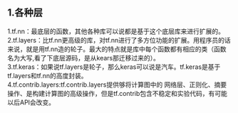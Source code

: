 ## 1.各种层
1.tf.nn：最底层的函数，其他各种库可以说都是基于这个底层库来进行扩展的。  
2.tf.layers：比tf.nn更高级的库，对tf.nn进行了多方位功能的扩展。用程序员的话来说，就是用tf.nn造的轮子。最大的特点就是库中每个函数都有相应的类（函数名为大写,看了下底层源码，是从kears那迁移过来的）。  
3.tf.keras：如果说tf.layers是轮子，那么keras可以说是汽车。tf.keras是基于tf.layers和tf.nn的高度封装。  
4.tf.contrib.layers:tf.contrib.layers提供够将计算图中的  网络层、正则化、摘要操作、是构建计算图的高级操作，但是tf.contrib包含不稳定和实验代码，有可能以后API会改变。
